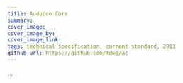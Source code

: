 ```yaml
---
title: Audubon Core
summary: 
cover_image: 
cover_image_by: 
cover_image_link: 
tags: technical specification, current standard, 2013
github_url: https://github.com/tdwg/ac
---
```


...

